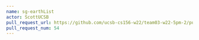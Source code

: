 ```yaml
---
name: sg-earthList
actor: ScottUCSB
pull_request_url: https://github.com/ucsb-cs156-w22/team03-w22-5pm-2/pull/54
pull_request_num: 54
---
```

